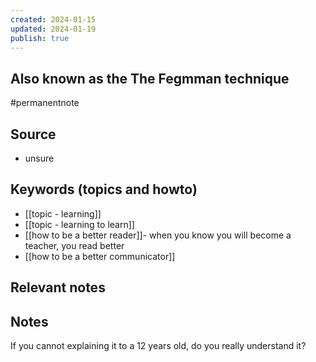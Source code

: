 ```yaml
---
created: 2024-01-15
updated: 2024-01-19
publish: true
---
```

## Also known as the The Fegmman technique

#permanentnote 
## Source
- unsure
## Keywords (topics and howto)

- [[topic - learning]]
- [[topic - learning to learn]]
-  [[how to be a better reader]]- when you know you will become a teacher, you read better
- [[how to be a better communicator]]
## Relevant notes

## Notes

If you cannot explaining it to a 12 years old, do you really understand it?